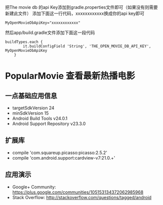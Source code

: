 把The movie db 的api Key添加到gradle.properties文件即可（如果没有则需要新建此文件）
添加下面这一行代码，xxxxxxxxxxxx换成你的api key即可

`MyOpenMovieDbApiKey="xxxxxxxxxxxx"`

然后app/build.gradle文件添加下面这一段代码
```
buildTypes.each {
        it.buildConfigField 'String', 'THE_OPEN_MOVIE_DB_API_KEY', MyOpenMovieDbApiKey
    }
```
    
PopularMovie 查看最新热播电影
=====================

一点基础应用信息
--------
- targetSdkVersion 24
- minSdkVersion 15
- Android Build Tools v24.0.1
- Android Support Repository v23.3.0

扩展库
---
- compile 'com.squareup.picasso:picasso:2.5.2'
- compile 'com.android.support:cardview-v7:21.0.+'

应用演示
----
- Google+ Community: https://plus.google.com/communities/105153134372062985968
- Stack Overflow: http://stackoverflow.com/questions/tagged/android


